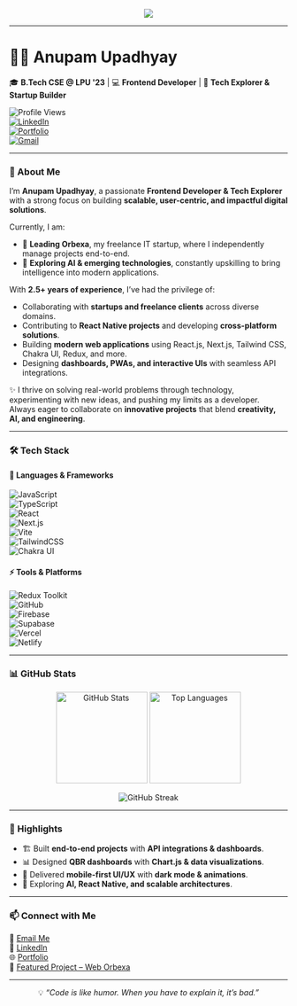 <!-- Typing SVG -->
<p align="center">
  <a href="https://github.com/4nupam">
    <img src="https://readme-typing-svg.herokuapp.com?font=Fira+Code&weight=600&size=22&pause=1000&color=2EF2FF&center=true&vCenter=true&width=650&lines=Hi%2C+I'm+Anupam+Upadhyay+👋;Frontend+Developer+💻;Tech+Explorer+🚀;Building+Orbexa+IT+Startup+🌐;Learning+AI+%26+Future+Tech+🤖;Always+Eager+to+Collaborate+✨">
  </a>
</p>

---

# 👨‍💻 Anupam Upadhyay  

🎓 **B.Tech CSE @ LPU '23** | 💻 **Frontend Developer** | 🚀 **Tech Explorer & Startup Builder**  

![Profile Views](https://komarev.com/ghpvc/?username=4nupam&color=blue&style=for-the-badge)  
[![LinkedIn](https://img.shields.io/badge/LinkedIn-0077B5?style=for-the-badge&logo=linkedin&logoColor=white)](https://www.linkedin.com/in/anupam-upadhyay-504a1b208)  
[![Portfolio](https://img.shields.io/badge/Portfolio-000000?style=for-the-badge&logo=vercel&logoColor=white)](https://anupam-portfolio-sigma.vercel.app/)  
[![Gmail](https://img.shields.io/badge/Email-D14836?style=for-the-badge&logo=gmail&logoColor=white)](mailto:dev.anupamupadhyay@gmail.com)  

---

### 👋 About Me  

I’m **Anupam Upadhyay**, a passionate **Frontend Developer & Tech Explorer** with a strong focus on building **scalable, user-centric, and impactful digital solutions**.  

Currently, I am:  
- 🚀 **Leading Orbexa**, my freelance IT startup, where I independently manage projects end-to-end.  
- 🤖 **Exploring AI & emerging technologies**, constantly upskilling to bring intelligence into modern applications.  

With **2.5+ years of experience**, I’ve had the privilege of:  
- Collaborating with **startups and freelance clients** across diverse domains.  
- Contributing to **React Native projects** and developing **cross-platform solutions**.  
- Building **modern web applications** using React.js, Next.js, Tailwind CSS, Chakra UI, Redux, and more.  
- Designing **dashboards, PWAs, and interactive UIs** with seamless API integrations.  

✨ I thrive on solving real-world problems through technology, experimenting with new ideas, and pushing my limits as a developer.  
Always eager to collaborate on **innovative projects** that blend **creativity, AI, and engineering**.  

---

### 🛠️ Tech Stack  

#### 🚀 Languages & Frameworks  
![JavaScript](https://img.shields.io/badge/JavaScript-F7DF1E?style=for-the-badge&logo=javascript&logoColor=black)  
![TypeScript](https://img.shields.io/badge/TypeScript-007ACC?style=for-the-badge&logo=typescript&logoColor=white)  
![React](https://img.shields.io/badge/React-20232A?style=for-the-badge&logo=react&logoColor=61DAFB)  
![Next.js](https://img.shields.io/badge/Next.js-000000?style=for-the-badge&logo=nextdotjs&logoColor=white)  
![Vite](https://img.shields.io/badge/Vite-646CFF?style=for-the-badge&logo=vite&logoColor=white)  
![TailwindCSS](https://img.shields.io/badge/TailwindCSS-38B2AC?style=for-the-badge&logo=tailwind-css&logoColor=white)  
![Chakra UI](https://img.shields.io/badge/ChakraUI-319795?style=for-the-badge&logo=chakraui&logoColor=white)  

#### ⚡ Tools & Platforms  
![Redux Toolkit](https://img.shields.io/badge/Redux-764ABC?style=for-the-badge&logo=redux&logoColor=white)  
![GitHub](https://img.shields.io/badge/GitHub-181717?style=for-the-badge&logo=github&logoColor=white)  
![Firebase](https://img.shields.io/badge/Firebase-FFCA28?style=for-the-badge&logo=firebase&logoColor=black)  
![Supabase](https://img.shields.io/badge/Supabase-3ECF8E?style=for-the-badge&logo=supabase&logoColor=white)  
![Vercel](https://img.shields.io/badge/Vercel-000000?style=for-the-badge&logo=vercel&logoColor=white)  
![Netlify](https://img.shields.io/badge/Netlify-00C7B7?style=for-the-badge&logo=netlify&logoColor=white)  

---

### 📊 GitHub Stats  

<p align="center">
  <img src="https://github-readme-stats.vercel.app/api?username=4nupam&show_icons=true&theme=tokyonight" alt="GitHub Stats" height="165"/>
  <img src="https://github-readme-stats.vercel.app/api/top-langs/?username=4nupam&layout=compact&theme=tokyonight" alt="Top Languages" height="165"/>
</p>

<p align="center">
  <img src="https://github-readme-streak-stats.herokuapp.com?user=4nupam&theme=tokyonight&date_format=M%20j%5B%2C%20Y%5D" alt="GitHub Streak"/>
</p>

---

### 🌟 Highlights  
- 🏗️ Built **end-to-end projects** with **API integrations & dashboards**.  
- 📊 Designed **QBR dashboards** with **Chart.js & data visualizations**.  
- 📱 Delivered **mobile-first UI/UX** with **dark mode & animations**.  
- 🚀 Exploring **AI, React Native, and scalable architectures**.  

---

### 📫 Connect with Me  
📧 [Email Me](mailto:dev.anupamupadhyay@gmail.com)  
💼 [LinkedIn](https://www.linkedin.com/in/anupam-upadhyay-504a1b208)  
🌐 [Portfolio](https://anupam-portfolio-sigma.vercel.app/)  
🚀 [Featured Project – Web Orbexa](https://web-orbexa-1.vercel.app/)  

---

<p align="center">
  💡 <i>“Code is like humor. When you have to explain it, it’s bad.”</i>
</p>
